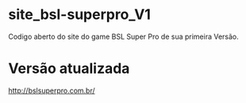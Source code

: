 # site_bsl-superpro_V1
Codigo aberto do site do game BSL Super Pro de sua primeira Versão.
# Versão atualizada
http://bslsuperpro.com.br/
